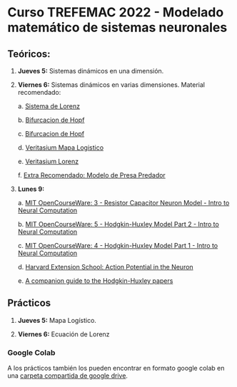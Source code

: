 # Curso TREFEMAC 2022 - Modelado matemático de sistemas neuronales

## Teóricos:

1. **Jueves 5:** Sistemas dinámicos en una dimensión.

2. **Viernes 6:** Sistemas dinámicos en varias dimensiones. Material recomendado:

    a. [Sistema de Lorenz](http://www.malinc.se/m/Lorenz.php)

    b. [Bifurcacion de Hopf](https://www.youtube.com/watch?v=CwGPPza9Ulk)

    c. [Bifurcacion de Hopf](https://www.youtube.com/watch?v=0wRw2axOigQ)

    d. [Veritasium Mapa Logistico](https://www.youtube.com/watch?v=ovJcsL7vyrk&t=63s)

    e. [Veritasium Lorenz](https://www.youtube.com/watch?v=fDek6cYijxI&t=1s)

    f. [Extra Recomendado: Modelo de Presa Predador](https://www.youtube.com/watch?v=0wRw2axOigQ)

3. **Lunes 9:** 

    a. [MIT OpenCourseWare: 3 - Resistor Capacitor Neuron Model - Intro to Neural Computation](https://www.youtube.com/watch?v=KXnHxZdn8NU)
    
    b. [MIT OpenCourseWare: 5 - Hodgkin-Huxley Model Part 2 - Intro to Neural Computation](https://www.youtube.com/watch?v=K1pxJVdqlxw)
    
    c. [MIT OpenCourseWare: 4 - Hodgkin-Huxley Model Part 1 - Intro to Neural Computation](https://www.youtube.com/watch?v=88tKZLGOr3M)
    
    d. [Harvard Extension School: Action Potential in the Neuron](https://www.youtube.com/watch?v=oa6rvUJlg7o)
    
    e. [A companion guide to the Hodgkin-Huxley papers](https://physoc.onlinelibrary.wiley.com/pb-assets/assets/14697793/classics/A%20companion%20guide%20to%20the%20Hodgkin-Huxley%20papers.pdf)

## Prácticos 

1. **Jueves 5:** Mapa Logístico.

2. **Viernes 6:** Ecuación de Lorenz

### Google Colab

A los prácticos también los pueden encontrar en formato google colab en una [carpeta compartida de google drive](https://drive.google.com/drive/folders/16hJU0UqLRHFuDP6vwu2vi94h47Dfafb3?usp=sharing).
